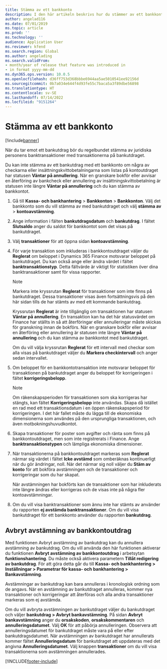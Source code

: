```yaml
---
title: Stämma av ett bankkonto
description: I den här artikeln beskrivs hur du stämmer av ett bankkonto.
author: angelad116
ms.date: 07/01/2019
ms.topic: article
ms.prod: ''
ms.technology: ''
audience: Application User
ms.reviewer: kfend
ms.search.region: Global
ms.author: angelading
ms.search.validFrom:
- month/year of release that feature was introduced in
- in format yyyy-mm-dd
ms.dyn365.ops.version: 10.0.5
ms.openlocfilehash: d36ff753d368bbbe6944aa5ae5010541ee92156d
ms.sourcegitcommit: 0b7a034e644f4d93fe55c7baca5a3f89dbe56898
ms.translationtype: HT
ms.contentlocale: sv-SE
ms.lasthandoff: 07/14/2022
ms.locfileid: "9151264"
---
```

# <a name="reconcile-a-bank-account"></a>Stämma av ett bankkonto

[!include[banner](../includes/banner.md)]

När du tar emot ett bankutdrag bör du regelbundet stämma av juridiska personens banktransaktioner med transaktionerna på bankutdraget.

Du kan inte stämma av ett bankutdrag med ett bankkonto om några av checkarna eller insättningskvittobetalningarna som listas på kontoutdraget har statusen **Väntar på annullering**. När en granskare bokför eller avvisar en återföring av bankcheck eller annullering av insättningskvittobetalning är statusen inte längre **Väntar på annullering** och du kan stämma av bankkontot.

1.  Gå till **Kassa- och bankhantering** \> **Bankkonton** \> **Bankkonton**. Välj det bankkonto som du vill stämma av med bankutdraget och välj **stämma av** > **kontoavstämning**.

2.  Ange information i fälten **bankutdragsdatum** och **bankutdrag**. I fältet **Slutsaldo** anger du saldot för bankkontot som det visas på bankutdraget.

3.  Välj **transaktioner** för att öppna sidan **kontoavstämning**.

4.  För varje transaktion som inkluderas i bankkontoutdraget väljer du **Reglerat** om beloppet i Dynamics 365 Finance motsvarar beloppet på bankutdraget. Du kan också ange eller ändra värdet i fältet **banktransaktionstyp**. Detta fältvärde är viktigt för statistiken över dina banktransaktioner samt för vissa rapporter.
    

    > [!NOTE]
    > <P>Markera inte kryssrutan <STRONG>Reglerat</STRONG> för transaktioner som inte finns på bankutdraget. Dessa transaktioner visas även fortsättningsvis på den här sidan tills de har stämts av med ett kommande bankutdrag.</P>
    > <P>Kryssrutan <STRONG>Reglerat</STRONG> är inte tillgänglig om transaktionen har statusen <STRONG>Väntar på annullering</STRONG>. En transaktion kan ha det här statusvärdet om Finance har ställts in så att återföringar eller annulleringar måste skickas för granskning innan de bokförs. När en granskare bokför eller avvisar en återföring eller annullering är statusen inte längre <STRONG>Väntar på annullering</STRONG> och du kan stämma av bankkontot med bankutdraget.</P>

    
    Om du vill välja kryssrutan **Reglerat** för ett intervall med checkar som alla visas på bankutdraget väljer du **Markera checkintervall** och anger sedan intervallet.

5.  Om beloppet för en bankkontotransaktion inte motsvarar beloppet för transaktionen på bankutdraget anger du beloppet för korrigeringen i fältet **korrigeringsbelopp**.
    

    > [!NOTE]
    > <P>Om räkenskapsperioden för transaktionen som ska korrigeras har stängts, kan fältet <STRONG>Korrigeringsbelopp</STRONG> inte användas. Skapa då istället en rad med ett transaktionsdatum i en öppen räkenskapsperiod för korrigeringen. I det här fallet måste du lägga till de ekonomiska dimensionerna som användes på den ursprungliga transaktionen, och även motbokningshuvudkontot.</P>



6.  Skapa transaktioner för poster som avgifter och ränta som finns på bankkontoutdraget, men som inte registrerats i Finance. Ange **banktransaktionstypen** och lämpliga ekonomiska dimensioner.

7.  När transaktionerna på bankkontoutdraget markeras som **Reglerat** närmar sig värdet i fältet **Icke avstämd** som omberäknas kontinuerligt när du gör ändringar, noll. När det närmar sig noll väljer du **Stäm av konto** för att bokföra avstämningen och de transaktioner och korrigeringar som du har skapat.
    
    När avstämningen har bokförts kan de transaktioner som har inkluderats inte längre ändras eller korrigeras och de visas inte på några fler kontoavstämningar.

8.  Om du vill visa banktransaktioner som ännu inte har stämts av använder du rapporten **ej avstämda banktransaktioner**. Om du vill visa bankutdraget för ett bankkonto använder du rapporten **bankutdrag**.

## <a name="cancel-bank-statement-reconciliation"></a>Avbryt avstämning av bankkontoutdrag 

Med funktionen Avbryt avstämning av bankutdrag kan du annullera avstämning av bankutdrag. Om du vill använda den här funktionen aktiverar du funktionen **Avbryt avstämning av bankkontoutdrag** i arbetsytan **funktionshantering**. Du måste också aktivera parametern **Tillåt redigering av bankutdrag**. För att göra detta går du till **Kassa- och bankhantering > Inställningar > Parametrar för kassa- och bankhantering > Bankavstämning**.
 
Avstämningar av bankutdrag kan bara annulleras i kronologisk ordning som de angavs. När en avstämning av bankutdraget annulleras, kommer nya transaktioner och korrigeringar att återföras och alla andra transaktioner markeras som ej avstämda.
 
Om du vill avbryta avstämningen av bankutdraget väljer du bankutdraget och väljer **bankutdrag > Avbryt bankavstämning**. På sidan **Avbryt bankavstämning** anger du **orsakskoden**, **orsakskommentaren** och **annulleringsdatumet**. Välj **OK** för att påbörja annulleringen. Observera att annulleringsdatumet för bankutdraget måste vara på eller efter bankutdragsdatumet. När avstämningen av bankutdraget har annullerats kommer fältet **Annulleringsdatum** för bankutdraget att uppdateras med det angivna **Annulleringsdatumet**. Välj knappen **transaktioner** om du vill visa transaktionerna som avstämningen annullerades.


[!INCLUDE[footer-include](../../includes/footer-banner.md)]
